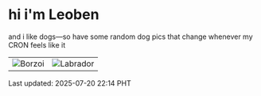 # hi i'm Leoben

and i like dogs—so have some random dog pics that change whenever my CRON feels like it

|  |  |
|--------|----------|
| ![Borzoi](https://random-dog-vercel.vercel.app/api/random-borzoi?v=1753020842) | ![Labrador](https://random-dog-vercel.vercel.app/api/random-labrador?v=1753020842) |

Last updated: 2025-07-20 22:14 PHT
